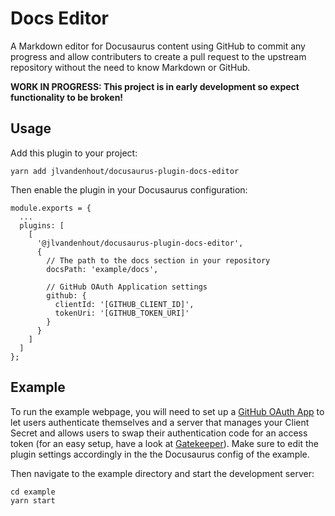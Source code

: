 # Docs Editor
A Markdown editor for Docusaurus content using GitHub to commit any progress and allow contributers to create a pull request to the upstream repository without the need to know Markdown or GitHub.

**WORK IN PROGRESS: This project is in early development so expect functionality to be broken!**

## Usage
Add this plugin to your project:

```
yarn add jlvandenhout/docusaurus-plugin-docs-editor
```

Then enable the plugin in your Docusaurus configuration:

```
module.exports = {
  ...
  plugins: [
    [
      '@jlvandenhout/docusaurus-plugin-docs-editor',
      {
        // The path to the docs section in your repository
        docsPath: 'example/docs',

        // GitHub OAuth Application settings
        github: {
          clientId: '[GITHUB_CLIENT_ID]',
          tokenUri: '[GITHUB_TOKEN_URI]'
        }
      }
    ]
  ]
};
```

## Example
To run the example webpage, you will need to set up a [GitHub OAuth App](https://docs.github.com/en/developers/apps/building-oauth-apps/creating-an-oauth-app) to let users authenticate themselves and a server that manages your Client Secret and allows users to swap their authentication code for an access token (for an easy setup, have a look at [Gatekeeper](https://github.com/prose/gatekeeper)). Make sure to edit the plugin settings accordingly in the the Docusaurus config of the example.

Then navigate to the example directory and start the development server:

```
cd example
yarn start
```
